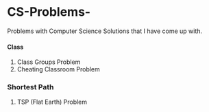 # CS-Problems-
Problems with Computer Science Solutions that I have come up with.

#### Class 
1. Class Groups Problem 
2. Cheating Classroom Problem

### Shortest Path
1. TSP (Flat Earth) Problem 

